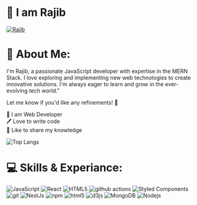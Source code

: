 # 👋 I am Rajib

[<img src='https://i.ibb.co.com/ZRBsPyYk/Black-and-White-Gradient-Personal-Linked-In-Banner.png?raw=true' alt='Rajib'>](https://github.com/Rajibbepary/)

<h1>💫 About Me:</h1>
I'm Rajib, a passionate JavaScript developer with expertise in the MERN Stack. I love exploring and implementing new web technologies to create innovative solutions.  I'm always eager to learn and grow in the ever-evolving tech world."

Let me know if you'd like any refinements! 🚀
<p>
👑 I am Web Developer <br> 
🖊️ Love to write code <br> 
🎤 Like to share my knowledge </p> 

![Top Langs](https://github-readme-stats.vercel.app/api/top-langs/?username=shovoalways&layout=compact)
<h1>💻 Skills & Experiance:</h1>

<p>
 <img alt="JavaScript" src="https://img.shields.io/badge/-JavaScript-F7DF1E?style=flat-square&logo=javascript&logoColor=white" />
  <img alt="React" src="https://img.shields.io/badge/-React-45b8d8?style=flat-square&logo=react&logoColor=white" />
 <img alt="HTML5" src="https://img.shields.io/badge/-HTML5-E34F26?style=flat-square&logo=html5&logoColor=white" />
  <img alt="github actions" src="https://img.shields.io/badge/-Github_Actions-2088FF?style=flat-square&logo=github-actions&logoColor=white" />
  <img alt="Styled Components" src="https://img.shields.io/badge/-Styled_Components-db7092?style=flat-square&logo=styled-components&logoColor=white" />
  <img alt="git" src="https://img.shields.io/badge/-Git-F05032?style=flat-square&logo=git&logoColor=white" />
  <img alt="NestJs" src="https://img.shields.io/badge/-NestJs-ea2845?style=flat-square&logo=nestjs&logoColor=white" />
  <img alt="npm" src="https://img.shields.io/badge/-NPM-CB3837?style=flat-square&logo=npm&logoColor=white" />
  <img alt="html5" src="https://img.shields.io/badge/-HTML5-E34F26?style=flat-square&logo=html5&logoColor=white" />
  <img alt="d3js" src="https://img.shields.io/badge/-D3.js-F9A03C?style=flat-square&logo=d3.js&logoColor=white" />
  <img alt="MongoDB" src="https://img.shields.io/badge/-MongoDB-13aa52?style=flat-square&logo=mongodb&logoColor=white" />
  <img alt="Nodejs" src="https://img.shields.io/badge/-Nodejs-43853d?style=flat-square&logo=Node.js&logoColor=white" />
</p>
